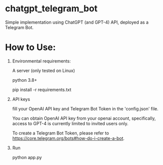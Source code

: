 # chatgpt_telegram_bot
Simple implementation using ChatGPT (and GPT-4) API, deployed as a Telegram Bot.

# How to Use:
1. Environmental requirements:

    A server (only tested on Linux)
    
    python 3.8+
    
    pip install -r requirements.txt

2. API keys

    fill your OpenAI API key and Telegram Bot Token in the 'config.json' file.
  
    You can obtain OpenAI API key from your openai account, specifically, access to GPT-4 is currently limited to invited users only.
  
    To create a Telegram Bot Token, please refer to https://core.telegram.org/bots#how-do-i-create-a-bot.
  
3. Run

    python app.py
